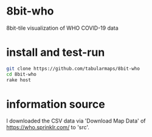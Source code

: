 # 8bit-who
8bit-tile visualization of WHO COVID-19 data

# install and test-run
```zsh
git clone https://github.com/tabularmaps/8bit-who
cd 8bit-who
rake host
```

# information source
I downloaded the CSV data via 'Download Map Data' of https://who.sprinklr.com/ to 'src'.

